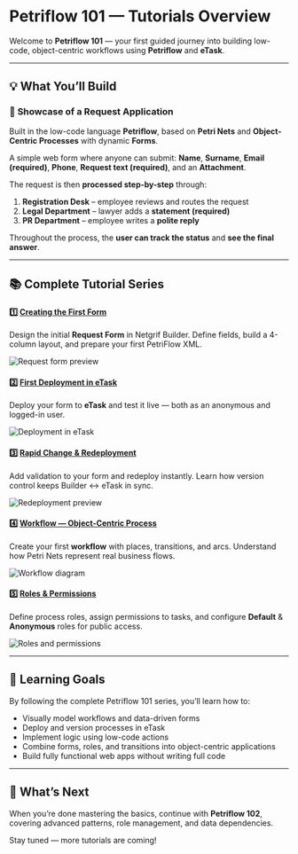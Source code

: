 # Petriflow 101 — Tutorials Overview

Welcome to **Petriflow 101** — your first guided journey into building low-code, object-centric workflows using **Petriflow** and **eTask**.

---

## 💡 What You’ll Build

### 🧩 **Showcase of a Request Application**
Built in the low-code language **Petriflow**, based on **Petri Nets** and **Object-Centric Processes** with dynamic **Forms**.

A simple web form where anyone can submit:
**Name**, **Surname**, **Email (required)**, **Phone**, **Request text (required)**, and an **Attachment**.

The request is then **processed step-by-step** through:
1. **Registration Desk** – employee reviews and routes the request
2. **Legal Department** – lawyer adds a **statement (required)**
3. **PR Department** – employee writes a **polite reply**

Throughout the process, the **user can track the status** and **see the final answer**.

---

## 📚 Complete Tutorial Series

<div class="cards-small">

<div class="card">
<h4>1️⃣ <a href="#/#/tutorials/petriflow101/part1/part1">Creating the First Form</a></h4>
<p>Design the initial <strong>Request Form</strong> in Netgrif Builder.  
Define fields, build a 4-column layout, and prepare your first PetriFlow XML.</p>
<img src="tutorials/petriflow101/part1/form.png" alt="Request form preview" />
</div>

<div class="card">
<h4>2️⃣ <a href="#/tutorials/petriflow101/part2/part2.md">First Deployment in eTask</a></h4>
<p>Deploy your form to <strong>eTask</strong> and test it live — both as an anonymous and logged-in user.</p>
<img src="tutorials/petriflow101/part2/uploadedProcess.png" alt="Deployment in eTask" />
</div>

<div class="card">
<h4>3️⃣ <a href="#/tutorials/petriflow101/part3/part3.md">Rapid Change & Redeployment</a></h4>
<p>Add validation to your form and redeploy instantly.  
Learn how version control keeps Builder ↔ eTask in sync.</p>
<img src="tutorials/petriflow101/part3/processV2.png" alt="Redeployment preview" />
</div>

<div class="card">
<h4>4️⃣ <a href="#/tutorials/petriflow101/part4/part4.md">Workflow — Object-Centric Process</a></h4>
<p>Create your first <strong>workflow</strong> with places, transitions, and arcs.  
Understand how Petri Nets represent real business flows.</p>
<img src="tutorials/petriflow101/part4/simulationView.png" alt="Workflow diagram" />
</div>

<div class="card">
<h4>5️⃣ <a href="#/tutorials/petriflow101/part5/part5.md">Roles & Permissions</a></h4>
<p>Define process roles, assign permissions to tasks, and configure  
<strong>Default</strong> & <strong>Anonymous</strong> roles for public access.</p>
<img src="tutorials/petriflow101/part5/roles.png" alt="Roles and permissions" />
</div>

</div>

---

## 🎯 Learning Goals

By following the complete Petriflow 101 series, you’ll learn how to:
- Visually model workflows and data-driven forms
- Deploy and version processes in eTask
- Implement logic using low-code actions
- Combine forms, roles, and transitions into object-centric applications
- Build fully functional web apps without writing full code

---

## 🚀 What’s Next

When you’re done mastering the basics, continue with **Petriflow 102**,  
covering advanced patterns, role management, and data dependencies.

Stay tuned — more tutorials are coming!